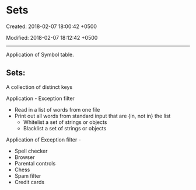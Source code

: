 # Sets

Created: 2018-02-07 18:00:42 +0500

Modified: 2018-02-07 18:12:42 +0500

---

Application of Symbol table.
## Sets:

A collection of distinct keys

Application - Exception filter
-   Read in a list of words from one file
-   Print out all words from standard input that are {in, not in} the list
    -   Whitelist a set of strings or objects
    -   Blacklist a set of strings or objects

Application of Exception filter -
-   Spell checker
-   Browser
-   Parental controls
-   Chess
-   Spam filter
-   Credit cards

